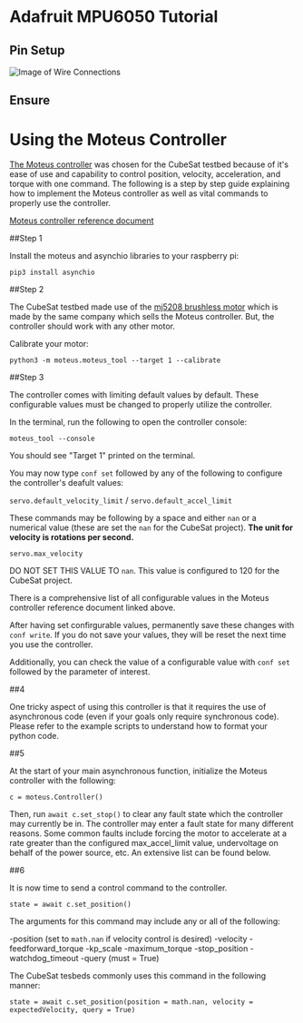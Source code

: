 # Adafruit MPU6050 Tutorial

## Pin Setup
![Image of Wire Connections]()

## Ensure 

# Using the Moteus Controller

[The Moteus controller](https://mjbots.com/products/moteus-r4-11) was chosen for the CubeSat testbed because of it's ease of use and capability to control position, velocity, acceleration, and torque with one command. The following is a step by step guide explaining how to implement the Moteus controller as well as vital commands to properly use the controller. 

[Moteus controller reference document](https://github.com/mjbots/moteus/blob/main/docs/reference.md)

##Step 1

Install the moteus and asynchio libraries to your raspberry pi:

```pip3 install moteus
pip3 install asynchio
```

##Step 2

The CubeSat testbed made use of the [mj5208 brushless motor](https://mjbots.com/collections/accessories/products/mj5208) which is made by the same company which sells the Moteus controller. But, the controller should work with any other motor. 

Calibrate your motor:

```python3 -m moteus.moteus_tool --target 1 --calibrate```

##Step 3

The controller comes with limiting default values by default. These configurable values must be changed to properly utilize the controller.

In the terminal, run the following to open the controller console:

```moteus_tool --console```

You should see "Target 1" printed on the terminal.

You may now type ```conf set``` followed by any of the following to configure the controller's deafult values:

```servo.default_velocity_limit``` / ```servo.default_accel_limit```

These commands may be following by a space and either ```nan``` or a numerical value (these are set the ```nan``` for the CubeSat project). **The unit for velocity is rotations per second.**

```servo.max_velocity```

DO NOT SET THIS VALUE TO ```nan```. This value is configured to 120 for the CubeSat project.

There is a comprehensive list of all configurable values in the Moteus controller reference document linked above.


After having set confirgurable values, permanently save these changes with ```conf write```. If you do not save your values, they will be reset the next time you use the controller.

Additionally, you can check the value of a configurable value with ```conf set``` followed by the parameter of interest. 

##4

One tricky aspect of using this controller is that it requires the use of asynchronous code (even if your goals only require synchronous code). Please refer to the example scripts to understand how to format your python code. 

##5

At the start of your main asynchronous function, initialize the Moteus controller with the following:

```c = moteus.Controller()```

Then, run ```await c.set_stop()``` to clear any fault state which the controller may currently be in. The controller may enter a fault state for many different reasons. Some common faults include forcing the motor to accelerate at a rate greater than the configured max_accel_limit value, undervoltage on behalf of the power source, etc. An extensive list can be found below. 

##6

It is now time to send a control command to the controller. 

```state = await c.set_position()```

The arguments for this command may include any or all of the following:

-position (set to ```math.nan``` if velocity control is desired)
-velocity
-feedforward_torque
-kp_scale
-maximum_torque
-stop_position
-watchdog_timeout
-query (must = True)

The CubeSat tesbeds commonly uses this command in the following manner:

```state = await c.set_position(position = math.nan, velocity = expectedVelocity, query = True)```
